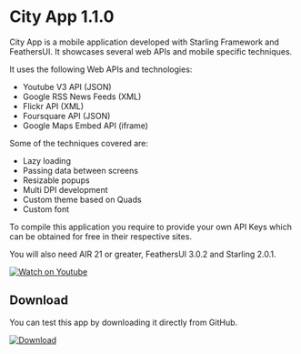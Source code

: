 # City App 1.1.0

City App is a mobile application developed with Starling Framework and FeathersUI. It showcases several web APIs and mobile specific techniques.

It uses the following Web APIs and technologies:

  - Youtube V3 API (JSON)
  - Google RSS News Feeds (XML)
  - Flickr API (XML)
  - Foursquare API (JSON)
  - Google Maps Embed API (iframe)

Some of the techniques covered are:

  - Lazy loading
  - Passing data between screens
  - Resizable popups
  - Multi DPI development
  - Custom theme based on Quads
  - Custom font

To compile this application you require to provide your own API Keys which can be obtained for free in their respective sites.

You will also need AIR 21 or greater, FeathersUI 3.0.2 and Starling 2.0.1.

[![Watch on Youtube](http://i.imgur.com/9XwfenC.png)](https://youtu.be/x-LE-KRYxfk)

## Download

You can test this app by downloading it directly from GitHub.

[![Download](http://i.imgur.com/sYA22o3.png)](https://)